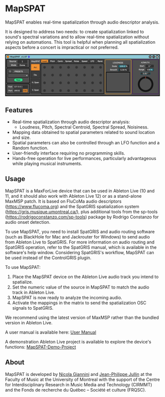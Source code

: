 # MapSPAT

MapSPAT enables real-time spatialization through audio descriptor analysis. 

It is designed to address two needs: to create spatialization linked to sound's spectral variations and to allow real-time spatialization without relying on automations. This tool is helpful when planning all spatialization aspects before a concert is impractical or not preferred.

![Device-107](Docs/Device107.jpg)

## Features

- Real-time spatialization through audio descriptor analysis:
  - Loudness, Pitch, Spectral Centroid, Spectral Spread, Noisiness.
- Mapping data obtained to spatial parameters related to sound location and size.
- Spatial parameters can also be controlled through an LFO function and a Random function.
- User-friendly interface requiring no programming skills.
- Hands-free operation for live performances, particularly advantageous while playing musical instruments.

## Usage

MapSPAT is a MaxForLive device that can be used in Ableton Live (10 and 11, and it should also work with Ableton Live 12) or as a stand-alone MaxMSP patch. It is based on FluCoMa audio descriptors (https://www.flucoma.org) and the SpatGRIS spatialization system (https://gris.musique.umontreal.ca/), plus additional tools from the sp-tools (https://rodrigoconstanzo.com/sp-tools) package by Rodrigo Constanzo for audio onset detection.

To use MapSPAT, you need to install SpatGRIS and audio routing software (such as BlackHole for Mac and Jackrouter for Windows) to send audio from Ableton Live to SpatGRIS. For more information on audio routing and SpatGRIS operation, refer to the SpatGRIS manual, which is available in the software's help window. Considering SpatGRIS's workflow, MapSPAT can be used instead of the ControlGRIS plugin.

To use MapSPAT:

1. Place the MapSPAT device on the Ableton Live audio track you intend to spatialize.
2. Set the numeric value of the source in MapSPAT to match the audio track in Ableton Live.
3. MapSPAT is now ready to analyze the incoming audio.
4. Activate the mappings in the matrix to send the spatialization OSC signals to SpatGRIS.

We recommend using the latest version of MaxMSP rather than the bundled version in Ableton Live.

A user manual is available here: [User Manual](MapSPAT-UserManual.pdf)

A demonstration Ableton Live project is available to explore the device's functions: [MapSPAT-Demo-Project](MapSPAT-Demo-Project)

## About

MapSPAT is developed by [Nicola Giannini](https://nicolagiannini.com) and [Jean-Philippe Jullin](https://github.com/jpjullin) at the Faculty of Music at the University of Montreal with the support of the Centre for Interdisciplinary Research in Music Media and Technology (CIRMMT) and the Fonds de recherche du Québec – Société et culture (FRQSC).
